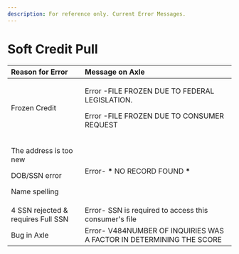 ```yaml
---
description: For reference only. Current Error Messages.
---
```


# Soft Credit Pull

<table>
  <thead>
    <tr>
      <th style="text-align:left">Reason for Error</th>
      <th style="text-align:left">Message on Axle</th>
    </tr>
  </thead>
  <tbody>
    <tr>
      <td style="text-align:left">Frozen Credit</td>
      <td style="text-align:left">
        <p>Error -FILE FROZEN DUE TO FEDERAL LEGISLATION.</p>
        <p>Error -FILE FROZEN DUE TO CONSUMER REQUEST</p>
      </td>
    </tr>
    <tr>
      <td style="text-align:left">
        <p></p>
        <p>The address is too new</p>
        <p>DOB/SSN error</p>
        <p>Name spelling</p>
      </td>
      <td style="text-align:left">Error- <b>*</b> NO RECORD FOUND <b>*</b>
      </td>
    </tr>
    <tr>
      <td style="text-align:left">4 SSN rejected &amp; requires Full SSN</td>
      <td style="text-align:left">Error- SSN is required to access this consumer&apos;s file</td>
    </tr>
    <tr>
      <td style="text-align:left">Bug in Axle</td>
      <td style="text-align:left">Error- V484NUMBER OF INQUIRIES WAS A FACTOR IN DETERMINING THE SCORE</td>
    </tr>
  </tbody>
</table>



